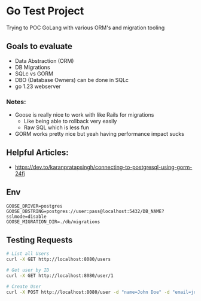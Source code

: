 # Go Test Project

Trying to POC GoLang with various ORM's and migration tooling

## Goals to evaluate

- Data Abstraction (ORM)
- DB Migrations 
- SQLc vs GORM
- DBO (Database Owners) can be done in SQLc
- go 1.23 webserver 


### Notes:

- Goose is really nice to work with like Rails for migrations
  - Like being able to rollback very easily
  - Raw SQL which is less fun
- GORM works pretty nice but yeah having performance impact sucks



## Helpful Articles:

- https://dev.to/karanpratapsingh/connecting-to-postgresql-using-gorm-24fj


## Env

```
GOOSE_DRIVER=postgres
GOOSE_DBSTRING=postgres://user:pass@localhost:5432/DB_NAME?sslmode=disable
GOOSE_MIGRATION_DIR=./db/migrations
```


## Testing Requests

```bash
# List all Users
curl -X GET http://localhost:8080/users

# Get user by ID
curl -X GET http://localhost:8080/user/1

# Create User
curl -X POST http://localhost:8080/user -d "name=John Doe" -d "email=johndoe@example.com"

```